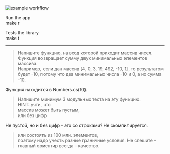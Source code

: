 ![example workflow](https://github.com/zharinovkv/ArrLib/actions/workflows/dotnet.yml/badge.svg)

Run the app  
    make r
  
Tests the library  
    make t
  
***

> Напишите функцию, на вход которой приходит массив чисел.  
> Функция возвращает сумму двух минимальных элементов массива.  
> Например, если дан массив [4, 0, 3, 19, 492, -10, 1], то результатом будет -10, потому что два минимальных числа -10 и 0, а их сумма -10.  
  

Функция находится в Numbers.cs(10).  
  
> Напишите минимум 3 модульных теста на эту функцию.  
> HINT: учти, что  
> массив может быть пустым,  
> или без цифр  
  

Не пустой, но и без цифр - это со строками? Не скомпилируется.  
  
> или состоять из 100 млн. элементов,  
> поэтому надо учесть разные граничные условия.
> Не спешите – главный ориентир всегда – качество.  

